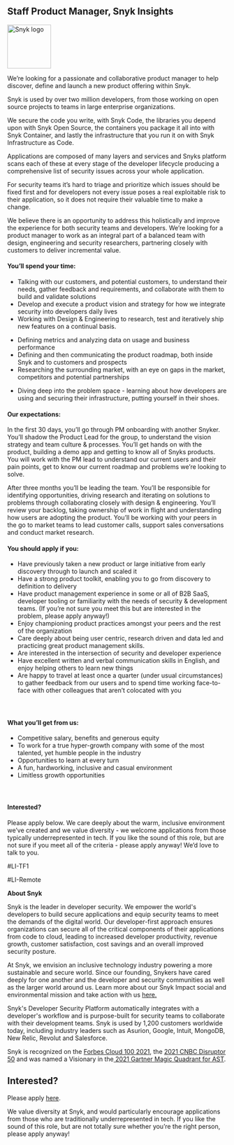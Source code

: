 Staff Product Manager, Snyk Insights 
---

<img src="https://res.cloudinary.com/snyk/image/upload/v1537345894/press-kit/brand/logo-black.png" width="100" alt="Snyk logo" />

<p>We’re looking for a passionate and collaborative product manager to help discover, define and launch a new product offering within Snyk.</p>
<p><span style="font-weight: 400;">Snyk is used by over two million developers, from those working on open source projects to teams in large enterprise organizations.&nbsp;</span></p>
<p><span style="font-weight: 400;">We secure the code you write, with Snyk Code, the libraries you depend upon with Snyk Open Source, the containers you package it all into with Snyk Container, and lastly the infrastructure that you run it on with Snyk Infrastructure as Code.&nbsp;</span></p>
<p><span style="font-weight: 400;">Applications are composed of many layers and services and Snyks platform scans each of these at every stage of the developer lifecycle producing a comprehensive list of security issues across your whole application.&nbsp;</span></p>
<p><span style="font-weight: 400;">For security teams it’s hard to triage and prioritize which issues should be fixed first and for developers not every issue poses a real exploitable risk to their application, so it does not require their valuable time to make a change.&nbsp;</span></p>
<p><span style="font-weight: 400;">We believe there is an opportunity to address this holistically and improve the experience for both security teams and developers. We’re looking for a product manager to work as an integral part of a balanced team with design, engineering and security researchers, partnering closely with customers to deliver incremental value.&nbsp;&nbsp;</span></p>
<h4><strong>You’ll spend your time:</strong></h4>
<ul>
<li style="font-weight: 400;"><span style="font-weight: 400;">Talking with our customers, and potential customers, to understand their needs, gather feedback and requirements, and collaborate with them to build and validate solutions</span></li>
<li style="font-weight: 400;"><span style="font-weight: 400;">Develop and execute a product vision and strategy for how we integrate security into developers daily lives</span></li>
<li style="font-weight: 400;"><span style="font-weight: 400;">Working with Design &amp; Engineering to research, test and iteratively ship new features on a continual basis.&nbsp;</span></li>
</ul>
<ul>
<li style="font-weight: 400;"><span style="font-weight: 400;">Defining metrics and analyzing data on usage and business performance</span></li>
<li style="font-weight: 400;"><span style="font-weight: 400;">Defining and then communicating the product roadmap, both inside Snyk and to customers and prospects</span></li>
<li style="font-weight: 400;"><span style="font-weight: 400;">Researching the surrounding market, with an eye on gaps in the market, competitors and potential partnerships</span></li>
</ul>
<ul>
<li style="font-weight: 400;"><span style="font-weight: 400;">Diving deep into the problem space - learning about how developers are using and securing their infrastructure, putting yourself in their shoes.&nbsp;</span></li>
</ul>
<h4><strong>Our expectations:</strong></h4>
<p><span style="font-weight: 400;">In the first 30 days, you’ll go through PM onboarding with another Snyker. You’ll shadow the Product Lead for the group, to understand the vision strategy and team culture &amp; processes. You’ll get hands on with the product, building a demo app and getting to know all of Snyks products.&nbsp; You will work with the PM lead to understand our current users and their pain points, get to know our current roadmap and problems we’re looking to solve.&nbsp;</span></p>
<p><span style="font-weight: 400;">After three months you’ll be leading the team. You’ll be responsible for identifying opportunities, driving research and iterating on solutions to problems through collaborating closely with design &amp; engineering. You’ll review your backlog, taking ownership of work in flight and understanding how users are adopting the product. You’ll be working with your peers in the go to market teams to lead customer calls, support sales conversations and conduct market research.&nbsp;</span></p>
<h4><strong>You should apply if you:</strong></h4>
<ul>
<li style="font-weight: 400;"><span style="font-weight: 400;">Have previously taken a new product or large initiative from early discovery through to launch and scaled it</span></li>
<li style="font-weight: 400;"><span style="font-weight: 400;">Have a strong product toolkit, enabling you to go from discovery to definition to delivery</span></li>
<li style="font-weight: 400;"><span style="font-weight: 400;">Have product management experience in some or all of B2B SaaS, developer tooling or familiarity with the needs of security &amp; development teams. (If you’re not sure you meet this but are interested in the problem, please apply anyway!)</span></li>
<li style="font-weight: 400;"><span style="font-weight: 400;">Enjoy championing product practices amongst your peers and the rest of the organization</span></li>
<li style="font-weight: 400;"><span style="font-weight: 400;">Care deeply about being user centric, research driven and data led and practicing great product management skills.&nbsp;</span></li>
<li style="font-weight: 400;"><span style="font-weight: 400;">Are interested in the intersection of security and developer experience</span></li>
<li style="font-weight: 400;"><span style="font-weight: 400;">Have excellent written and verbal communication skills in English, and enjoy helping others to learn new things</span></li>
<li style="font-weight: 400;"><span style="font-weight: 400;">Are happy to travel at least once a quarter (under usual circumstances) to gather feedback from our users and to spend time working face-to-face with other colleagues that aren’t colocated with you</span></li>
</ul>
<h4>&nbsp;</h4>
<h4><strong>What you’ll get from us:</strong></h4>
<ul>
<li style="font-weight: 400;"><span style="font-weight: 400;">Competitive salary, benefits and generous equity</span></li>
<li style="font-weight: 400;">To work for a true hyper-growth company with some of the most talented, yet humble people in the industry</li>
<li style="font-weight: 400;">Opportunities to learn at every turn</li>
<li style="font-weight: 400;">A fun, hardworking, inclusive and casual environment</li>
<li style="font-weight: 400;">Limitless growth opportunities</li>
</ul>
<h4>&nbsp;</h4>
<h4><strong>Interested?</strong></h4>
<p><span style="font-weight: 400;">Please apply below. We care deeply about the warm, inclusive environment we’ve created and we value diversity - we welcome applications from those typically underrepresented in tech. If you like the sound of this role, but are not sure if you meet all of the criteria - please apply anyway! We’d love to talk to you. </span></p>
<p><span style="font-weight: 400;">#LI-TF1</span></p>
<p><span style="font-weight: 400;">#LI-Remote</span></p><div class="content-conclusion"><p><strong>About Snyk</strong></p>
<p><span style="font-weight: 400;">Snyk is the leader in developer security. We empower the world's developers to build secure applications and equip security teams to meet the demands of the digital world. Our developer-first approach ensures organizations can secure all of the critical components of their applications from code to cloud, leading to increased developer productivity, revenue growth, customer satisfaction, cost savings and an overall improved security posture.&nbsp;</span></p>
<p><span style="font-weight: 400;">At Snyk, we envision an inclusive technology industry powering a more sustainable and secure world.</span> <span style="font-weight: 400;">Since our founding, Snykers have cared deeply for one another and the developer and security communities as well as the larger world around us. Learn more about our Snyk Impact social and environmental mission and take action with us </span><a href="https://snyk.io/about/snyk-impact/"><span style="font-weight: 400;">here.</span></a></p>
<p><span style="font-weight: 400;">Snyk's Developer Security Platform automatically integrates with a developer's workflow and is purpose-built for security teams to collaborate with their development teams. Snyk is used by 1,200 customers worldwide today, including industry leaders such as Asurion, Google, Intuit, MongoDB, New Relic, Revolut and Salesforce.</span></p>
<p><span style="font-weight: 400;">Snyk is recognized on the </span><a href="https://www.forbes.com/cloud100/#6f24b5ba5f94"><span style="font-weight: 400;">Forbes Cloud 100 2021</span></a><span style="font-weight: 400;">, the </span><a href="https://www.cnbc.com/2021/05/25/these-are-the-2021-cnbc-disruptor-50-companies.html"><span style="font-weight: 400;">2021 CNBC Disruptor 50</span></a><span style="font-weight: 400;"> and was named a Visionary in the</span><a href="https://snyk.io/blog/snyk-visionary-2021-gartner-magic-quadrant-for-ast/"><span style="font-weight: 400;"> 2021 Gartner Magic Quadrant for AST</span></a><span style="font-weight: 400;">.</span></p></div>

Interested?
---

Please apply [here](https://boards.greenhouse.io/snyk/jobs/6145331002#app).

We value diversity at Snyk, and would particularly encourage applications from those who are traditionally underrepresented in tech.
If you like the sound of this role, but are not totally sure whether you’re the right person, please apply anyway!
